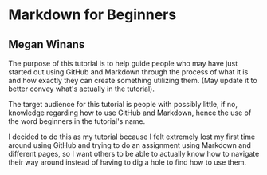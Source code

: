 # Markdown for Beginners

## Megan Winans

The purpose of this tutorial is to help guide people who may have just started out using GitHub and Markdown through the process of what it
is and how exactly they can create something utilizing them. (May update it to better convey what's actually in the tutorial).

The target audience for this tutorial is people with possibly little, if no, knowledge regarding how to use GitHub and Markdown, hence the
use of the word beginners in the tutorial's name.

I decided to do this as my tutorial because I felt extremely lost my first time around using GitHub and trying to do an assignment using
Markdown and different pages, so I want others to be able to actually know how to navigate their way around instead of having to dig a hole 
to find how to use them.
